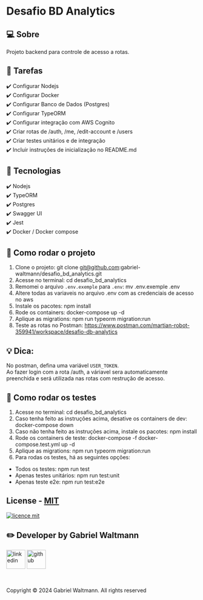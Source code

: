 # Desafio BD Analytics

## 💻 Sobre
Projeto backend para controle de acesso a rotas.

## 🔨 Tarefas
✔️ Configurar Nodejs <br>
✔️ Configurar Docker <br>
✔️ Configurar Banco de Dados (Postgres)<br>
✔️ Configurar TypeORM <br>
✔️ Configurar integração com AWS Cognito <br>
✔️ Criar rotas de /auth, /me, /edit-account e /users <br>
✔️ Criar testes unitários e de integração <br>
✔️ Incluir instruções de inicialização no README.md  <br>

## 🔧 Tecnologias
✔️ Nodejs <br>
✔️ TypeORM <br>
✔️ Postgres <br>
✔️ Swagger UI <br>
✔️ Jest <br>
✔️ Docker / Docker compose <br>

## 🚀 Como rodar o projeto
1. Clone o projeto: git clone git@github.com:gabriel-waltmann/desafio_bd_analytics.git
2. Acesse no terminal: cd desafio_bd_analytics
3. Remomei o arquivo `.env.exemple` para `.env`: mv .env.exemple .env
4. Altere todas as variaveis no arquivo .env com as credenciais de acesso no aws
5. Instale os pacotes: npm install 
6. Rode os containers: docker-compose up -d
7. Aplique as migrations: npm run typeorm migration:run
8. Teste as rotas no Postman: https://www.postman.com/martian-robot-359941/workspace/desafio-db-analytics

## 💡 Dica:
No postman, defina uma variável `USER_TOKEN`. <br />
Ao fazer login com a rota /auth, a váriavel sera automaticamente preenchida e será utilizada nas rotas com restrução de acesso. 

## 🧪 Como rodar os testes 
1. Acesse no terminal: cd desafio_bd_analytics
2. Caso tenha feito as instruções acima, desative os containers de dev: docker-compose down
3. Caso não tenha feito as instruções acima, instale os pacotes: npm install
4. Rode os containers de teste: docker-compose -f docker-compose.test.yml up -d 
5. Aplique as migrations: npm run typeorm migration:run
6. Para rodas os testes, há as seguintes opções:
- Todos os testes: npm run test
- Apenas testes unitários: npm run test:unit
- Apenas teste e2e: npm run test:e2e

## License - [MIT](./LICENSE)
[![licence mit](https://img.shields.io/badge/licence-MIT-blue.svg)](./LICENSE)

## ✏️ Developer by Gabriel Waltmann
[<img src="https://img.icons8.com/color/512/linkedin-2.png" alt="linkedin" height="50"></a>](https://www.linkedin.com/in/gabrielwaltmann/)
[<img src="https://avatars.githubusercontent.com/u/9919?v=4" alt="github" height="50">](https://github.com/gabriel-waltmann)

<br/>

Copyright © 2024 Gabriel Waltmann. All rights reserved 

